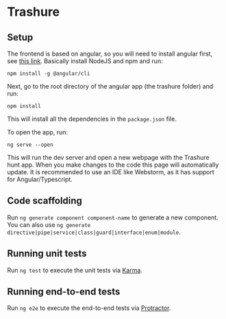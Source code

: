 # Trashure

## Setup

The frontend is based on angular, so you will need to install angular first, see [this link](https://angular.io/guide/quickstart). Basically install NodeJS and npm and run:

`npm install -g @angular/cli`

Next, go to the root directory of the angular app (the trashure folder) and run:

`npm install`

This will install all the dependencies in the `package.json` file.

To open the app, run:

`ng serve --open`

This will run the dev server and open a new webpage with the Trashure hunt app. When you make changes to the code this page will automatically update. It is recommended to use an IDE like Webstorm, as it has support for Angular/Typescript.


## Code scaffolding

Run `ng generate component component-name` to generate a new component. You can also use `ng generate directive|pipe|service|class|guard|interface|enum|module`.


## Running unit tests

Run `ng test` to execute the unit tests via [Karma](https://karma-runner.github.io).

## Running end-to-end tests

Run `ng e2e` to execute the end-to-end tests via [Protractor](http://www.protractortest.org/).
